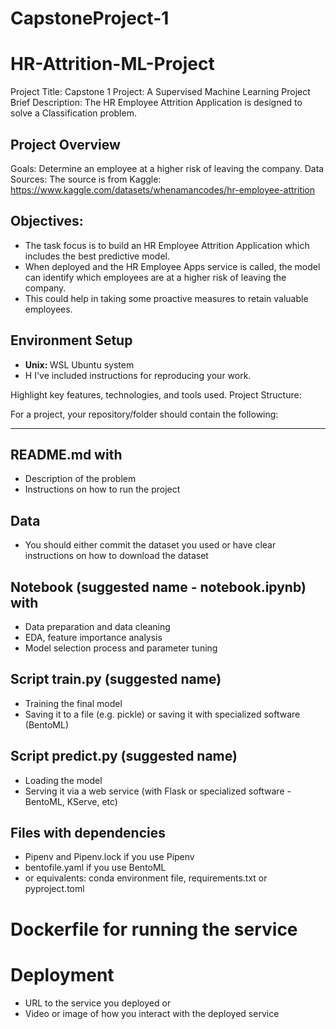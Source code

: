 # CapstoneProject-1

# HR-Attrition-ML-Project
Project Title: Capstone 1 Project: A Supervised Machine Learning Project
Brief Description: The HR Employee Attrition Application is designed to solve a Classification problem.


## Project Overview
Goals: Determine an employee at a higher risk of leaving the company.
Data Sources: The source is from Kaggle: https://www.kaggle.com/datasets/whenamancodes/hr-employee-attrition 

## Objectives: 
* The task focus is to build an HR Employee Attrition Application which includes the best predictive model.
* When deployed and the HR Employee Apps service is called, the model can identify which employees are at a higher risk of leaving the company.
* This could help in taking some proactive measures to retain valuable employees.

## Environment Setup 

* <b> Unix: </b> WSL Ubuntu system
* H
I've included instructions for reproducing your work.

Highlight key features, technologies, and tools used.
Project Structure:

For a project, your repository/folder should contain the following:
**************************************************************************************************************************
## README.md with
* Description of the problem
* Instructions on how to run the project
## Data
* You should either commit the dataset you used or have clear instructions on how to download the dataset
## Notebook (suggested name - notebook.ipynb) with
* Data preparation and data cleaning
* EDA, feature importance analysis
* Model selection process and parameter tuning
## Script train.py (suggested name)
* Training the final model
* Saving it to a file (e.g. pickle) or saving it with specialized software (BentoML)
## Script predict.py (suggested name)
* Loading the model
* Serving it via a web service (with Flask or specialized software - BentoML, KServe, etc)
## Files with dependencies
* Pipenv and Pipenv.lock if you use Pipenv
* bentofile.yaml if you use BentoML
* or equivalents: conda environment file, requirements.txt or pyproject.toml
# Dockerfile for running the service
# Deployment
* URL to the service you deployed or
* Video or image of how you interact with the deployed service

